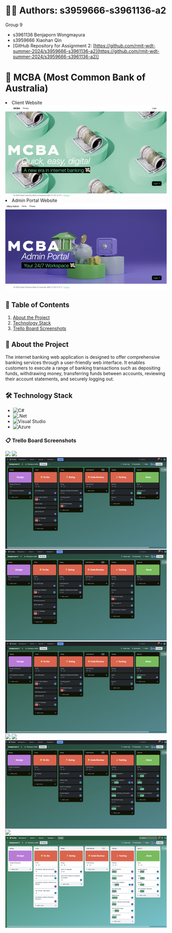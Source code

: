 # 🙋‍♀️ Authors: s3959666-s3961136-a2
Group 9
- s3961136 Benjaporn Wongmayura
- s3959666 Xiaohan Qin
- [GitHub Repository for Assignment 2: [https://github.com/rmit-wdt-summer-2024/s3959666-s3961136-a2](https://github.com/rmit-wdt-summer-2024/s3959666-s3961136-a2)]

# 💸 MCBA (Most Common Bank of Australia)
<p align="center">
  <li> Client Website </li>
  <img src="img/Landing_Page_v1.png" alt="client_website"/>
  <br>
  <li> Admin Portal Website </li>
  <img src="img/adminportal.png" alt="admin_portal"/>
</p>


## 🔗 Table of Contents
1. [About the Project](#about-the-project)
2. [Technology Stack](#technology-stack)
3. [Trello Board Screenshots](#trello-board-screenshots)

## 🔭 About the Project
The internet banking web application is designed to offer comprehensive banking services through a user-friendly web interface. It enables customers to execute a range of banking transactions such as depositing funds, withdrawing money, transferring funds between accounts, reviewing their account statements, and securely logging out.

## 🛠 Technology Stack
- ![C#](https://img.shields.io/badge/c%23-%23239120.svg?style=for-the-badge&logo=csharp&logoColor=white)
- ![.Net](https://img.shields.io/badge/.NET-5C2D91?style=for-the-badge&logo=.net&logoColor=white)
- ![Visual Studio](https://img.shields.io/badge/Visual%20Studio-5C2D91.svg?style=for-the-badge&logo=visual-studio&logoColor=white)
- ![Azure](https://img.shields.io/badge/azure-%230072C6.svg?style=for-the-badge&logo=microsoftazure&logoColor=white)

### 📋 Trello Board Screenshots
<p align="left">
  <img src="img/trelloboard/Screenshot 2024-01-19 at 2.07.41 pm.png"/>
  <img src="img/trelloboard/Screenshot 2024-01-21 at 12.03.54 am.png"/>
  <img src="img/trelloboard/Screenshot 2024-01-22 at 23.19.24 pm.png"/>
  <img src="img/trelloboard/Screenshot 2024-01-23 at 22.45.56pm.png"/>
  <img src="img/trelloboard/Screenshot 2024-01-22 at 23.19.24 pm.png"/>
  <img src="img/trelloboard/Screenshot 2024-01-25 at 11.44.44 am.png"/>
  <img src="img/trelloboard/Screenshot 2024-01-25 at 11.47.21 am.png"/>
  <img src="img/trelloboard/Screenshot 2024-01-27 at 22.27.47 pm.png"/>
  <img src="img/trelloboard/Screenshot 2024-01-28 at 6.46.02 pm.png"/>
  <img src="img/trelloboard/Screenshot 2524-01-29 at 16.35.18 pm.png"/>
</p>

